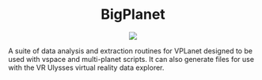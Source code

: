 
<h1 align="center">BigPlanet</h1>

<p align="center">
  <a href="https://VirtualPlanetaryLaboratory.github.io/bigplanet/"><img src="https://img.shields.io/badge/read-the_docs-blue.svg?style=flat"></a>
</p>

A suite of data analysis and extraction routines for VPLanet designed to be used with vspace and multi-planet scripts. It can also generate files for use with the VR Ulysses virtual reality data explorer.
